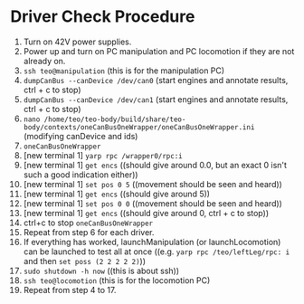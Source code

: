 # Driver Check Procedure

1. Turn on 42V power supplies.
2. Power up and turn on PC manipulation and PC locomotion if they are not already on.
3. `ssh teo@manipulation` (this is for the manipulation PC)
4. `dumpCanBus --canDevice /dev/can0` (start engines and annotate results, ctrl + c to stop)
5. `dumpCanBus --canDevice /dev/can1` (start engines and annotate results, ctrl + c to stop)
6. `nano /home/teo/teo-body/build/share/teo-body/contexts/oneCanBusOneWrapper/oneCanBusOneWrapper.ini` (modifying canDevice and ids)
7. `oneCanBusOneWrapper`
8. [new terminal 1] `yarp rpc /wrapper0/rpc:i`
9. [new terminal 1] `get encs` ((should give around 0.0, but an exact 0 isn't such a good indication either))
10. [new terminal 1] `set pos 0 5` ((movement should be seen and heard))
11. [new terminal 1] `get encs` ((should give around 5))
12. [new terminal 1] `set pos 0 0` ((movement should be seen and heard))
13. [new terminal 1] `get encs` ((should give around 0, ctrl + c to stop))
14. ctrl+c to stop `oneCanBusOneWrapper`
15. Repeat from step 6 for each driver.
16. If everything has worked, launchManipulation (or launchLocomotion) can be launched to test all at once ((e.g. `yarp rpc /teo/leftLeg/rpc: i` and then `set poss (2 2 2 2 2)`))
17. `sudo shutdown -h now` ((this is about ssh))
18. `ssh teo@locomotion` (this is for the locomotion PC)
19. Repeat from step 4 to 17.
